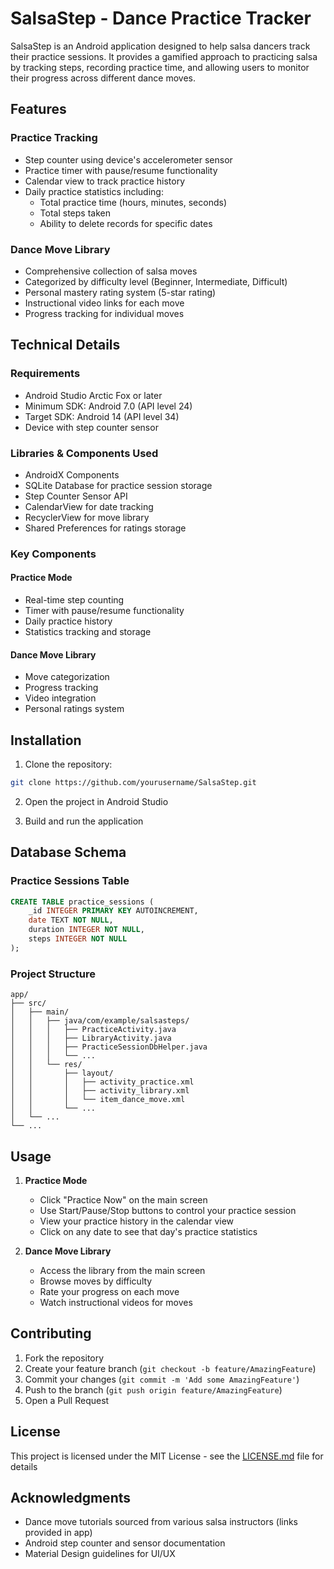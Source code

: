 # SalsaStep - Dance Practice Tracker

SalsaStep is an Android application designed to help salsa dancers track their practice sessions. It provides a gamified approach to practicing salsa by tracking steps, recording practice time, and allowing users to monitor their progress across different dance moves.

## Features

### Practice Tracking
- Step counter using device's accelerometer sensor
- Practice timer with pause/resume functionality
- Calendar view to track practice history
- Daily practice statistics including:
  - Total practice time (hours, minutes, seconds)
  - Total steps taken
  - Ability to delete records for specific dates

### Dance Move Library
- Comprehensive collection of salsa moves
- Categorized by difficulty level (Beginner, Intermediate, Difficult)
- Personal mastery rating system (5-star rating)
- Instructional video links for each move
- Progress tracking for individual moves

## Technical Details

### Requirements
- Android Studio Arctic Fox or later
- Minimum SDK: Android 7.0 (API level 24)
- Target SDK: Android 14 (API level 34)
- Device with step counter sensor

### Libraries & Components Used
- AndroidX Components
- SQLite Database for practice session storage
- Step Counter Sensor API
- CalendarView for date tracking
- RecyclerView for move library
- Shared Preferences for ratings storage

### Key Components

#### Practice Mode
- Real-time step counting
- Timer with pause/resume functionality
- Daily practice history
- Statistics tracking and storage

#### Dance Move Library
- Move categorization
- Progress tracking
- Video integration
- Personal ratings system

## Installation

1. Clone the repository:
```bash
git clone https://github.com/yourusername/SalsaStep.git
```

2. Open the project in Android Studio

3. Build and run the application

## Database Schema

### Practice Sessions Table
```sql
CREATE TABLE practice_sessions (
    _id INTEGER PRIMARY KEY AUTOINCREMENT,
    date TEXT NOT NULL,
    duration INTEGER NOT NULL,
    steps INTEGER NOT NULL
);
```

### Project Structure
```
app/
├── src/
│   ├── main/
│   │   ├── java/com/example/salsasteps/
│   │   │   ├── PracticeActivity.java
│   │   │   ├── LibraryActivity.java
│   │   │   ├── PracticeSessionDbHelper.java
│   │   │   └── ...
│   │   └── res/
│   │       ├── layout/
│   │       │   ├── activity_practice.xml
│   │       │   ├── activity_library.xml
│   │       │   └── item_dance_move.xml
│   │       └── ...
│   └── ...
└── ...
```

## Usage

1. **Practice Mode**
   - Click "Practice Now" on the main screen
   - Use Start/Pause/Stop buttons to control your practice session
   - View your practice history in the calendar view
   - Click on any date to see that day's practice statistics

2. **Dance Move Library**
   - Access the library from the main screen
   - Browse moves by difficulty
   - Rate your progress on each move
   - Watch instructional videos for moves

## Contributing

1. Fork the repository
2. Create your feature branch (`git checkout -b feature/AmazingFeature`)
3. Commit your changes (`git commit -m 'Add some AmazingFeature'`)
4. Push to the branch (`git push origin feature/AmazingFeature`)
5. Open a Pull Request

## License

This project is licensed under the MIT License - see the [LICENSE.md](LICENSE.md) file for details

## Acknowledgments

- Dance move tutorials sourced from various salsa instructors (links provided in app)
- Android step counter and sensor documentation
- Material Design guidelines for UI/UX
